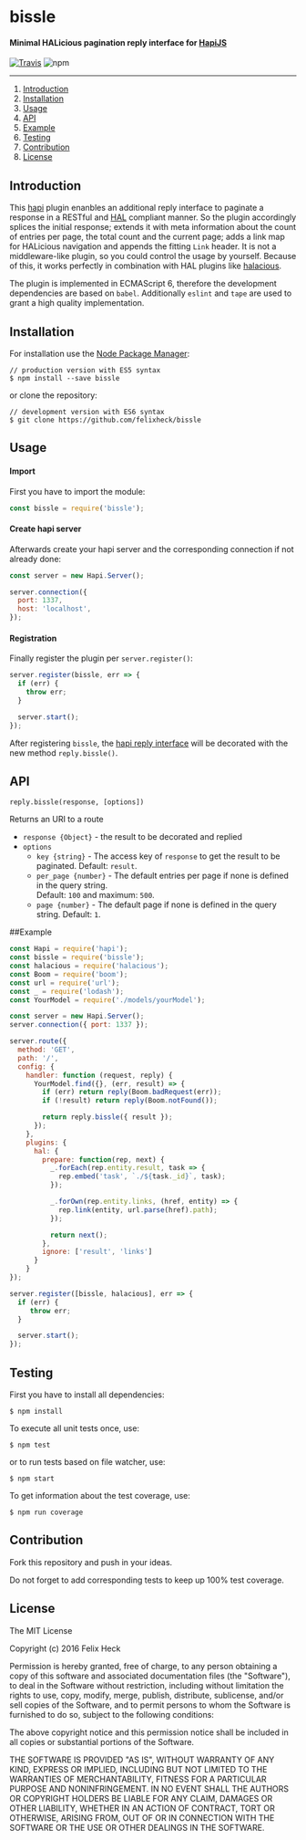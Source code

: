 # bissle
#### Minimal HALicious pagination reply interface for [HapiJS](https://github.com/hapijs/hapi)

[![Travis](https://img.shields.io/travis/felixheck/bissle.svg)](https://travis-ci.org/felixheck/bissle/builds/) ![npm](https://img.shields.io/npm/dt/doila.svg)

---

1. [Introduction](#introduction)
2. [Installation](#installation)
3. [Usage](#usage)
4. [API](#api)
5. [Example](#example)
6. [Testing](#testing)
7. [Contribution](#contribution)
8. [License](#license)

## Introduction

This [hapi](https://github.com/hapijs/hapi) plugin enanbles an additional reply interface to paginate a response in a RESTful and [HAL](https://tools.ietf.org/html/draft-kelly-json-hal-06) compliant manner. So the plugin accordingly splices the initial response; extends it with meta information about the count of entries per page, the total count and the current page; adds a link map for HALicious navigation and appends the fitting `Link` header. It is not a middleware-like plugin, so you could control the usage by yourself. Because of this, it works perfectly in combination with HAL plugins like [halacious](https://github.com/bleupen/halacious).

The plugin is implemented in ECMAScript 6, therefore the development dependencies are based on `babel`. Additionally `eslint` and `tape` are used to grant a high quality implementation.

## Installation
For installation use the [Node Package Manager](https://github.com/npm/npm):
```
// production version with ES5 syntax
$ npm install --save bissle
```

or clone the repository:
```
// development version with ES6 syntax
$ git clone https://github.com/felixheck/bissle
```

## Usage
#### Import
First you have to import the module:
``` js
const bissle = require('bissle');
```

#### Create hapi server
Afterwards create your hapi server and the corresponding connection if not already done:
``` js
const server = new Hapi.Server();

server.connection({
  port: 1337,
  host: 'localhost',
});
```

#### Registration
Finally register the plugin per `server.register()`:
``` js
server.register(bissle, err => {
  if (err) {
    throw err;
  }

  server.start();
});
```

After registering `bissle`, the [hapi reply interface](hapijs.com/api#reply-interface) will be decorated with the new method `reply.bissle()`.

## API
`reply.bissle(response, [options])`

Returns an URI to a route
- `response {Object}` - the result to be decorated and replied
- `options`
  - `key {string}` - The access key of `response` to get the result to be paginated. Default: `result`.
  - `per_page {number}` - The default entries per page if none is defined in the query string.<br>Default: `100` and maximum: `500`.
  - `page {number}` - The default page if none is defined in the query string. Default: `1`.

##Example

```js
const Hapi = require('hapi');
const bissle = require('bissle');
const halacious = require('halacious');
const Boom = require('boom');
const url = require('url');
const _ = require('lodash');
const YourModel = require('./models/yourModel');

const server = new Hapi.Server();
server.connection({ port: 1337 });

server.route({
  method: 'GET',
  path: '/',
  config: {
    handler: function (request, reply) {
      YourModel.find({}, (err, result) => {
        if (err) return reply(Boom.badRequest(err));
        if (!result) return reply(Boom.notFound());

        return reply.bissle({ result });
      });
    },
    plugins: {
      hal: {
        prepare: function(rep, next) {
          _.forEach(rep.entity.result, task => {
            rep.embed('task', `./${task._id}`, task);
          });

          _.forOwn(rep.entity.links, (href, entity) => {
            rep.link(entity, url.parse(href).path);
          });

          return next();
        },
        ignore: ['result', 'links']
      }
    }
});

server.register([bissle, halacious], err => {
  if (err) {
     throw err;
  }

  server.start();
});
```

## Testing
First you have to install all dependencies:
```
$ npm install
```

To execute all unit tests once, use:
```
$ npm test
```

or to run tests based on file watcher, use:
```
$ npm start
```

To get information about the test coverage, use:
```
$ npm run coverage
```

## Contribution
Fork this repository and push in your ideas.

Do not forget to add corresponding tests to keep up 100% test coverage.

## License
The MIT License

Copyright (c) 2016 Felix Heck

Permission is hereby granted, free of charge, to any person obtaining a copy
of this software and associated documentation files (the "Software"), to deal
in the Software without restriction, including without limitation the rights
to use, copy, modify, merge, publish, distribute, sublicense, and/or sell
copies of the Software, and to permit persons to whom the Software is
furnished to do so, subject to the following conditions:

The above copyright notice and this permission notice shall be included in
all copies or substantial portions of the Software.

THE SOFTWARE IS PROVIDED "AS IS", WITHOUT WARRANTY OF ANY KIND, EXPRESS OR
IMPLIED, INCLUDING BUT NOT LIMITED TO THE WARRANTIES OF MERCHANTABILITY,
FITNESS FOR A PARTICULAR PURPOSE AND NONINFRINGEMENT. IN NO EVENT SHALL THE
AUTHORS OR COPYRIGHT HOLDERS BE LIABLE FOR ANY CLAIM, DAMAGES OR OTHER
LIABILITY, WHETHER IN AN ACTION OF CONTRACT, TORT OR OTHERWISE, ARISING FROM,
OUT OF OR IN CONNECTION WITH THE SOFTWARE OR THE USE OR OTHER DEALINGS IN
THE SOFTWARE.
